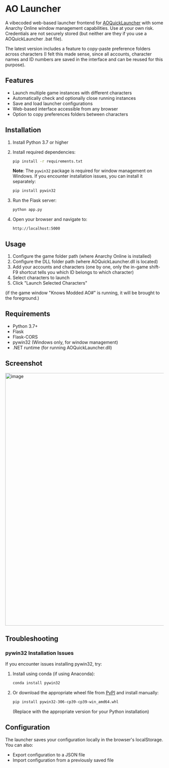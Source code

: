 # AO Launcher

A vibecoded web-based launcher frontend for [AOQuickLauncher](https://gitlab.com/never-knows-best/aoquicklauncher) with some Anarchy Online window management capabilities.
Use at your own risk. Credentials are not securely stored (but neither are they if you use a AOQuickLauncher .bat file). 

The latest version includes a feature to copy-paste preference folders across characters (I felt this made sense, since all accounts, character names and ID numbers are saved in the interface and can be reused for this purpose).

## Features

- Launch multiple game instances with different characters
- Automatically check and optionally close running instances
- Save and load launcher configurations
- Web-based interface accessible from any browser
- Option to copy preferences folders between characters

## Installation

1. Install Python 3.7 or higher

2. Install required dependencies:
   ```bash
   pip install -r requirements.txt
   ```

   **Note**: The `pywin32` package is required for window management on Windows. If you encounter installation issues, you can install it separately:
   ```bash
   pip install pywin32
   ```

3. Run the Flask server:
   ```bash
   python app.py
   ```

4. Open your browser and navigate to:
   ```
   http://localhost:5000
   ```

## Usage

1. Configure the game folder path (where Anarchy Online is installed)
2. Configure the DLL folder path (where AOQuickLauncher.dll is located)
3. Add your accounts and characters (one by one, only the in-game shift-F9 shortcut tells you which ID belongs to which character)
4. Select characters to launch
5. Click "Launch Selected Characters"

(if the game window "Knows Modded AO#" is running, it will be brought to the foreground.)

## Requirements

- Python 3.7+
- Flask
- Flask-CORS
- pywin32 (Windows only, for window management)
- .NET runtime (for running AOQuickLauncher.dll)

## Screenshot

<img width="1396" height="801" alt="image" src="https://github.com/user-attachments/assets/ce7a1955-e925-43bd-9000-982e7dc0df06" />


## Troubleshooting

### pywin32 Installation Issues

If you encounter issues installing pywin32, try:

1. Install using conda (if using Anaconda):
   ```bash
   conda install pywin32
   ```

2. Or download the appropriate wheel file from [PyPI](https://pypi.org/project/pywin32/#files) and install manually:
   ```bash
   pip install pywin32-306-cp39-cp39-win_amd64.whl
   ```
   (Replace with the appropriate version for your Python installation)

## Configuration

The launcher saves your configuration locally in the browser's localStorage. You can also:
- Export configuration to a JSON file
- Import configuration from a previously saved file
